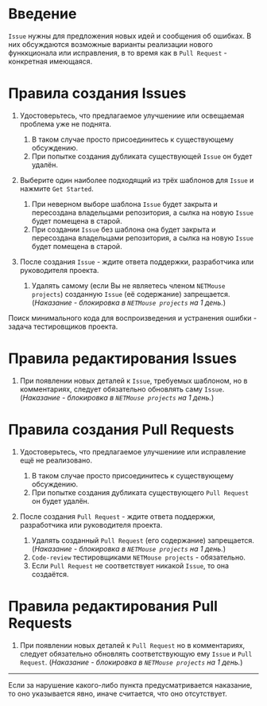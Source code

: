 # Введение
`Issue` нужны для предложения новых идей и сообщения об ошибках. В них обсуждаются возможные варианты реализации нового функкционала или исправления, в то время как в `Pull Request` - конкретная имеющаяся.

# Правила создания Issues
1) Удостоверьтесь, что предлагаемое улучшениие или освещаемая проблема уже не поднята.
    1) В таком случае просто присоединитесь к существующему обсуждению.
    2) При попытке создания дубликата существующей `Issue` он будет удалён.

2) Выберите один наиболее подходящий из трёх шаблонов для `Issue` и нажмите `Get Started`.
    1) При неверном выборе шаблона `Issue` будет закрыта и пересоздана владельцами репозитория, а сылка на новую `Issue` будет помещена в старой.
    2) При создании `Issue` без шаблона она будет закрыта и пересоздана владельцами репозитория, а сылка на новую `Issue` будет помещена в старой.

3) После создания `Issue` - ждите ответа поддержки, разработчика или руководителя проекта.
    1) Удалять самому (если Вы не являетесь членом `NETMouse projects`) созданную `Issue` (её содержание) запрещается. (_Наказание - блокировка в `NETMouse projects` на 1 день._)

Поиск минимального кода для воспроизведения и устранения ошибки - задача тестировщиков проекта.

# Правила редактирования Issues
1) При появлении новых деталей к `Issue`, требуемых шаблоном, но в комментариях, следует обязательно обновлять саму `Issue`. (_Наказание - блокировка в `NETMouse projects` на 1 день._)

# Правила создания Pull Requests
1) Удостоверьтесь, что предлагаемое улучшениие или исправление ещё не реализовано.
    1) В таком случае просто присоединитесь к существующему обсуждению.
    2) При попытке создания дубликата существующего `Pull Request` он будет удалён.

2) После создания `Pull Request` - ждите ответа поддержки, разработчика или руководителя проекта.
    1) Удалять созданный `Pull Request` (его содержание) запрещается. (_Наказание - блокировка в `NETMouse projects` на 1 день._)
    2) `Code-review` тестировщиками `NETMouse projects` - обязательно.
    3) Если `Pull Request` не соответствует никакой `Issue`, то она создаётся.

# Правила редактирования Pull Requests
1) При появлении новых деталей к `Pull Request` но в комментариях, следует обязательно обновлять соответствующую ему `Issue` и `Pull Request`. (_Наказание - блокировка в `NETMouse projects` на 1 день._)

----
Если за нарушение какого-либо пункта предусматривается наказание, то оно указывается явно, иначе считается, что оно отсутствует.

